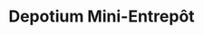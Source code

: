 ---
title: "Depotium Mini-Entrepôt"
url: /longueuil/depotium-mini-entrepot/
shop: storage rental
---